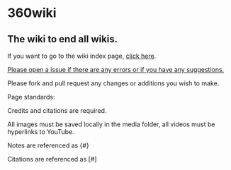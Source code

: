 # 360wiki
## The wiki to end all wikis.

If you want to go to the wiki index page, [click here](index.md).



[Please open a issue if there are any errors or if you have any suggestions.]()

Please fork and pull request any changes or additions you wish to make.



Page standards:

Credits and citations are required.

All images must be saved locally in the media folder, all videos must be hyperlinks to YouTube.



Notes are referenced as {#}

Citations are referenced as [#]

